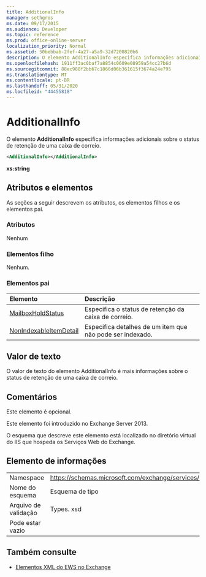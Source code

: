 ```yaml
---
title: AdditionalInfo
manager: sethgros
ms.date: 09/17/2015
ms.audience: Developer
ms.topic: reference
ms.prod: office-online-server
localization_priority: Normal
ms.assetid: 50bebbab-2fef-4a27-a5a9-32d7200820b6
description: O elemento AdditionalInfo especifica informações adicionais sobre o status de retenção de uma caixa de correio.
ms.openlocfilehash: 1911ff3ac0baf7a8854c0609e08959a54cc27b6d
ms.sourcegitcommit: 88ec988f2bb67c1866d06b361615f3674a24e795
ms.translationtype: MT
ms.contentlocale: pt-BR
ms.lasthandoff: 05/31/2020
ms.locfileid: "44455818"
---
```

# <a name="additionalinfo"></a>AdditionalInfo

O elemento **AdditionalInfo** especifica informações adicionais sobre o status de retenção de uma caixa de correio. 
  
```XML
<AdditionalInfo></AdditionalInfo>
```

 **xs:string**
## <a name="attributes-and-elements"></a>Atributos e elementos

As seções a seguir descrevem os atributos, os elementos filhos e os elementos pai.
  
### <a name="attributes"></a>Atributos

Nenhum
  
### <a name="child-elements"></a>Elementos filho

Nenhum.
  
### <a name="parent-elements"></a>Elementos pai

|**Elemento**|**Descrição**|
|:-----|:-----|
|[MailboxHoldStatus](mailboxholdstatus.md) <br/> |Especifica o status de retenção da caixa de correio.  <br/> |
|[NonIndexableItemDetail](nonindexableitemdetail.md) <br/> |Especifica detalhes de um item que não pode ser indexado.  <br/> |
   
## <a name="text-value"></a>Valor de texto

O valor de texto do elemento AdditionalInfo é mais informações sobre o status de retenção de uma caixa de correio.
  
## <a name="remarks"></a>Comentários

Este elemento é opcional.
  
Este elemento foi introduzido no Exchange Server 2013.
  
O esquema que descreve este elemento está localizado no diretório virtual do IIS que hospeda os Serviços Web do Exchange.
  
## <a name="element-information"></a>Elemento de informações

|||
|:-----|:-----|
|Namespace  <br/> |https://schemas.microsoft.com/exchange/services/2006/types  <br/> |
|Nome do esquema  <br/> |Esquema de tipo  <br/> |
|Arquivo de validação  <br/> |Types. xsd  <br/> |
|Pode estar vazio  <br/> ||
   
## <a name="see-also"></a>Também consulte

- [Elementos XML do EWS no Exchange](ews-xml-elements-in-exchange.md)

